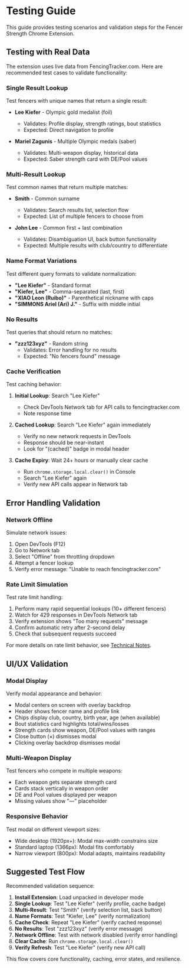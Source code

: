 # Testing Guide

This guide provides testing scenarios and validation steps for the
Fencer Strength Chrome Extension.

## Testing with Real Data

The extension uses live data from FencingTracker.com. Here are recommended
test cases to validate functionality:

### Single Result Lookup

Test fencers with unique names that return a single result:

- **Lee Kiefer** - Olympic gold medalist (foil)
  - Validates: Profile display, strength ratings, bout statistics
  - Expected: Direct navigation to profile

- **Mariel Zagunis** - Multiple Olympic medals (saber)
  - Validates: Multi-weapon display, historical data
  - Expected: Saber strength card with DE/Pool values

### Multi-Result Lookup

Test common names that return multiple matches:

- **Smith** - Common surname
  - Validates: Search results list, selection flow
  - Expected: List of multiple fencers to choose from

- **John Lee** - Common first + last combination
  - Validates: Disambiguation UI, back button functionality
  - Expected: Multiple results with club/country to differentiate

### Name Format Variations

Test different query formats to validate normalization:

- **"Lee Kiefer"** - Standard format
- **"Kiefer, Lee"** - Comma-separated (last, first)
- **"XIAO Leon (Ruibo)"** - Parenthetical nickname with caps
- **"SIMMONS Ariel (Ari) J."** - Suffix with middle initial

### No Results

Test queries that should return no matches:

- **"zzz123xyz"** - Random string
  - Validates: Error handling for no results
  - Expected: "No fencers found" message

### Cache Verification

Test caching behavior:

1. **Initial Lookup**: Search "Lee Kiefer"
   - Check DevTools Network tab for API calls to fencingtracker.com
   - Note response time

2. **Cached Lookup**: Search "Lee Kiefer" again immediately
   - Verify no new network requests in DevTools
   - Response should be near-instant
   - Look for "(cached)" badge in modal header

3. **Cache Expiry**: Wait 24+ hours or manually clear cache
   - Run `chrome.storage.local.clear()` in Console
   - Search "Lee Kiefer" again
   - Verify new API calls appear in Network tab

## Error Handling Validation

### Network Offline

Simulate network issues:

1. Open DevTools (F12)
2. Go to Network tab
3. Select "Offline" from throttling dropdown
4. Attempt a fencer lookup
5. Verify error message: "Unable to reach fencingtracker.com"

### Rate Limit Simulation

Test rate limit handling:

1. Perform many rapid sequential lookups (10+ different fencers)
2. Watch for 429 responses in DevTools Network tab
3. Verify extension shows "Too many requests" message
4. Confirm automatic retry after 2-second delay
5. Check that subsequent requests succeed

For more details on rate limit behavior, see
[Technical Notes](technical-notes.md#rate-limits).

## UI/UX Validation

### Modal Display

Verify modal appearance and behavior:

- Modal centers on screen with overlay backdrop
- Header shows fencer name and profile link
- Chips display club, country, birth year, age (when available)
- Bout statistics card highlights total/wins/losses
- Strength cards show weapon, DE/Pool values with ranges
- Close button (×) dismisses modal
- Clicking overlay backdrop dismisses modal

### Multi-Weapon Display

Test fencers who compete in multiple weapons:

- Each weapon gets separate strength card
- Cards stack vertically in weapon order
- DE and Pool values displayed per weapon
- Missing values show "—" placeholder

### Responsive Behavior

Test modal on different viewport sizes:

- Wide desktop (1920px+): Modal max-width constrains size
- Standard laptop (1366px): Modal fits comfortably
- Narrow viewport (800px): Modal adapts, maintains readability

## Suggested Test Flow

Recommended validation sequence:

1. **Install Extension**: Load unpacked in developer mode
2. **Single Lookup**: Test "Lee Kiefer" (verify profile, cache badge)
3. **Multi-Result**: Test "Smith" (verify selection list, back button)
4. **Name Formats**: Test "Kiefer, Lee" (verify normalization)
5. **Cache Check**: Repeat "Lee Kiefer" (verify cached response)
6. **No Results**: Test "zzz123xyz" (verify error message)
7. **Network Offline**: Test with network disabled (verify error handling)
8. **Clear Cache**: Run `chrome.storage.local.clear()`
9. **Verify Refresh**: Test "Lee Kiefer" (verify new API call)

This flow covers core functionality, caching, error states, and resilience.
